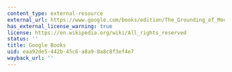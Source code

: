 ```yaml
---
content_type: external-resource
external_url: https://www.google.com/books/edition/The_Grounding_of_Modern_Feminism/FeWdNQ-rLKQC?hl=en&gbpv=1&dq=The+Grounding+of+Modern+Feminism&printsec=frontcover
has_external_license_warning: true
license: https://en.wikipedia.org/wiki/All_rights_reserved
status: ''
title: Google Books
uid: eaa92de5-442b-45c6-a8a9-8a8c8f3ef4e7
wayback_url: ''
---
```

